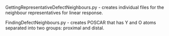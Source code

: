 GettingRepresentativeDefectNeighbours.py - creates individual files for the neighbour representatives for linear response.

FindingDefectNeighbours.py - creates POSCAR that has Y and O atoms separated into two groups: proximal and distal.
